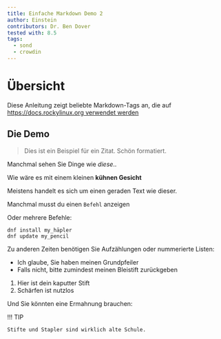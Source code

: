 ```yaml
---
title: Einfache Markdown Demo 2
author: Einstein
contributors: Dr. Ben Dover
tested with: 8.5
tags:
  - sond
  - crowdin
---
```


# Übersicht

Diese Anleitung zeigt beliebte Markdown-Tags an, die auf [https://docs.rockylinux.org verwendet werden](https://docs.rockylinux.org)

## Die Demo

> Dies ist ein Beispiel für ein Zitat. Schön formatiert.

Manchmal sehen Sie Dinge wie _diese_..

Wie wäre es mit einem kleinen **kühnen Gesicht**

Meistens handelt es sich um einen geraden Text wie dieser.

Manchmal musst du einen `Befehl` anzeigen

Oder mehrere Befehle:

```
dnf install my_häpler
dnf update my_pencil
```

Zu anderen Zeiten benötigen Sie Aufzählungen oder nummerierte Listen:

- Ich glaube, Sie haben meinen Grundpfeiler
- Falls nicht, bitte zumindest meinen Bleistift zurückgeben

1. Hier ist dein kaputter Stift
2. Schärfen ist nutzlos

Und Sie könnten eine Ermahnung brauchen:

!!! TIP

    Stifte und Stapler sind wirklich alte Schule. 
